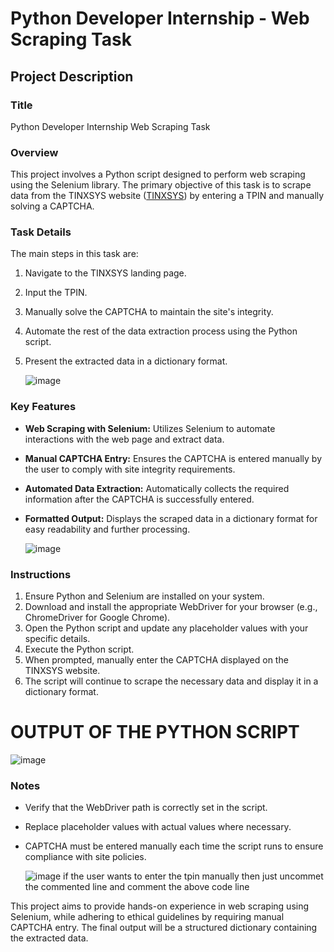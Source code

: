 # Python Developer Internship - Web Scraping Task

## Project Description

### Title
Python Developer Internship Web Scraping Task

### Overview
This project involves a Python script designed to perform web scraping using the Selenium library. The primary objective of this task is to scrape data from the TINXSYS website ([TINXSYS](https://tinxsys.com/TinxsysInternetWeb/searchByTin_Inter.jsp)) by entering a TPIN and manually solving a CAPTCHA.

### Task Details
The main steps in this task are:
1. Navigate to the TINXSYS landing page.
2. Input the TPIN.
3. Manually solve the CAPTCHA to maintain the site's integrity.
4. Automate the rest of the data extraction process using the Python script.
5. Present the extracted data in a dictionary format.

   ![image](https://github.com/Piyushjain9119/intern-task/assets/128716173/875edba0-4235-4dcd-ba57-99ae70145a3b)


### Key Features
- **Web Scraping with Selenium:** Utilizes Selenium to automate interactions with the web page and extract data.
- **Manual CAPTCHA Entry:** Ensures the CAPTCHA is entered manually by the user to comply with site integrity requirements.
- **Automated Data Extraction:** Automatically collects the required information after the CAPTCHA is successfully entered.
- **Formatted Output:** Displays the scraped data in a dictionary format for easy readability and further processing.


  
  ![image](https://github.com/Piyushjain9119/intern-task/assets/128716173/9b780453-9bcc-4b20-a448-93923c688d16)


### Instructions
1. Ensure Python and Selenium are installed on your system.
2. Download and install the appropriate WebDriver for your browser (e.g., ChromeDriver for Google Chrome).
3. Open the Python script and update any placeholder values with your specific details.
4. Execute the Python script.
5. When prompted, manually enter the CAPTCHA displayed on the TINXSYS website.
6. The script will continue to scrape the necessary data and display it in a dictionary format.

 
 # OUTPUT OF THE PYTHON SCRIPT 

   ![image](https://github.com/Piyushjain9119/intern-task/assets/128716173/31d995d6-6885-48a9-8ad9-95d16306efcc)


### Notes
- Verify that the WebDriver path is correctly set in the script.
- Replace placeholder values with actual values where necessary.
- CAPTCHA must be entered manually each time the script runs to ensure compliance with site policies.

  ![image](https://github.com/Piyushjain9119/intern-task/assets/128716173/453ceb14-8d88-4bb2-99e0-a574e653b132)
  if the user wants to enter the tpin manually then just uncommet the commented line and comment the above code line


This project aims to provide hands-on experience in web scraping using Selenium, while adhering to ethical guidelines by requiring manual CAPTCHA entry. The final output will be a structured dictionary containing the extracted data.
